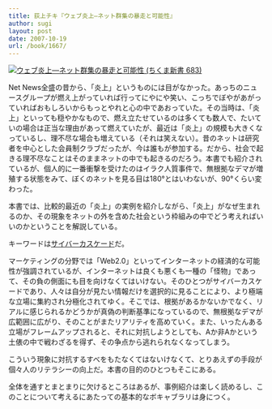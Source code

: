 ```yaml
---
title: 荻上チキ『ウェブ炎上―ネット群集の暴走と可能性』
author: sugi
layout: post
date: 2007-10-19
url: /book/1667/
---
```

<a href="http://www.amazon.co.jp/exec/obidos/ASIN/4480063919/chezsugi-22/ref=nosim/" name="amazletlink" target="_blank"><img src="http://i0.wp.com/ec2.images-amazon.com/images/I/41zdkTmni6L.SL160.jpg?w=660" alt="ウェブ炎上―ネット群集の暴走と可能性 (ちくま新書 683)" class="alignleft" data-recalc-dims="1" /></a>

Net News全盛の昔から、「炎上」というものには目がなかった。あっちのニュースグループが燃え上がっていれば行ってにやにや笑い、こっちでぼやがあがっていればおもしろいからもっとやれと心の中であおっていた。その当時は、「炎上」といっても穏やかなもので、燃え立たせているのは多くても数人で、たいていの場合は正当な理由があって燃えていたが、最近は「炎上」の規模も大きくなっているし、理不尽な場合も増えている（それは笑えない）。昔のネットは研究者を中心とした会員制クラブだったが、今は誰もが参加する。だから、社会で起きる理不尽なことはそのままネットの中でも起きるのだろう。本書でも紹介されているが、個人的に一番衝撃を受けたのはイラク人質事件で、無根拠なデマが増殖する状態をみて、ぼくのネットを見る目は180°とはいわないが、90°くらい変わった。

本書では、比較的最近の「炎上」の実例を紹介しながら、「炎上」がなぜ生まれるのか、その現象をネットの外を含めた社会という枠組みの中でどう考えればいいのかということを解説している。

キーワードは[サイバーカスケード][1]だ。

マーケティングの分野では「Web2.0」といってインターネットの経済的な可能性が強調されているが、インターネットは良くも悪くも一種の「怪物」であって、その負の側面にも目を向けなくてはいけない。そのひとつがサイバーカスケードであり、人々は自分が見たい情報だけを選択的に見ることにより、より極端な立場に集約され分極化されてゆく。そこでは、根拠があるかないかでなく、リアルに感じられるかどうかが真偽の判断基準になっているので、無根拠なデマが広範囲に広がり、そのことがまたリアリティを高めていく。また、いったんある立場がフレームアップされると、それに対抗しようとしても、Aか非Aかという土俵の中で戦わざるを得ず、その争点から逃れられなくなってしまう。

こういう現象に対抗するすべをもたなくてはないけなくて、とりあえずの手段が個々人のリテラシーの向上だ。本書の目的のひとつもそこにある。

全体を通すとまとまりに欠けるところはあるが、事例紹介は楽しく読めるし、このことについて考えるにあたっての基本的なボキャブラリは身につく。


 [1]: http://ja.wikipedia.org/wiki/%E3%82%B5%E3%82%A4%E3%83%90%E3%83%BC%E3%82%AB%E3%82%B9%E3%82%B1%E3%83%BC%E3%83%89
